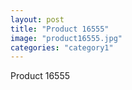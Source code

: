 ```yaml
---
layout: post
title: "Product 16555"
image: "product16555.jpg"
categories: "category1"
---
```

Product 16555
